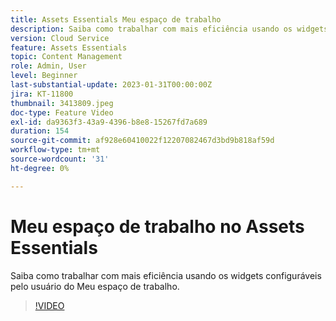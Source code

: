 ```yaml
---
title: Assets Essentials Meu espaço de trabalho
description: Saiba como trabalhar com mais eficiência usando os widgets configuráveis pelo usuário do Meu espaço de trabalho.
version: Cloud Service
feature: Assets Essentials
topic: Content Management
role: Admin, User
level: Beginner
last-substantial-update: 2023-01-31T00:00:00Z
jira: KT-11800
thumbnail: 3413809.jpeg
doc-type: Feature Video
exl-id: da9363f3-43a9-4396-b8e8-15267fd7a689
duration: 154
source-git-commit: af928e60410022f12207082467d3bd9b818af59d
workflow-type: tm+mt
source-wordcount: '31'
ht-degree: 0%

---
```


# Meu espaço de trabalho no Assets Essentials

Saiba como trabalhar com mais eficiência usando os widgets configuráveis pelo usuário do Meu espaço de trabalho.

>[!VIDEO](https://video.tv.adobe.com/v/3413809?quality=12&learn=on)
